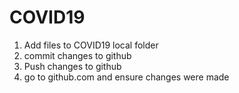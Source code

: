 # COVID19 

1. Add files to COVID19 local folder
2. commit changes to github
3. Push changes to github
4. go to github.com and ensure changes were made
